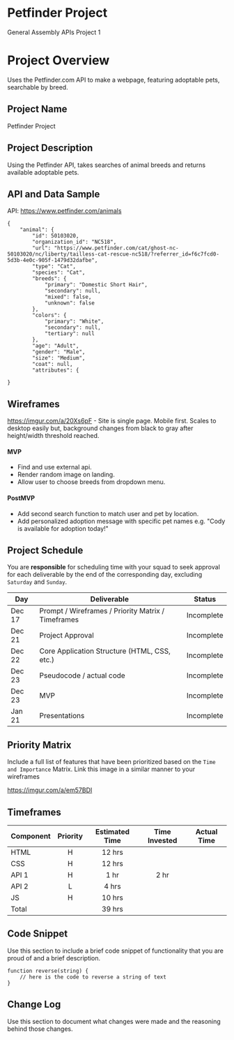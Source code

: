 # Petfinder Project

General Assembly APIs Project 1

# Project Overview

Uses the Petfinder.com API to make a webpage, featuring adoptable pets, searchable by breed.

## Project Name

Petfinder Project

## Project Description

Using the Petfinder API, takes searches of animal breeds and returns available adoptable pets.

## API and Data Sample

API: https://www.petfinder.com/animals

```
{
    "animal": {
        "id": 50103020,
        "organization_id": "NC518",
        "url": "https://www.petfinder.com/cat/ghost-nc-50103020/nc/liberty/tailless-cat-rescue-nc518/?referrer_id=f6c7fcd0-5d3b-4e0c-905f-1479d32dafbe",
        "type": "Cat",
        "species": "Cat",
        "breeds": {
            "primary": "Domestic Short Hair",
            "secondary": null,
            "mixed": false,
            "unknown": false
        },
        "colors": {
            "primary": "White",
            "secondary": null,
            "tertiary": null
        },
        "age": "Adult",
        "gender": "Male",
        "size": "Medium",
        "coat": null,
        "attributes": {

}
```

## Wireframes

https://imgur.com/a/20Xs6pF - Site is single page. Mobile first. Scales to desktop easily but, background changes from black to gray after height/width threshold reached.

#### MVP

- Find and use external api.
- Render random image on landing.
- Allow user to choose breeds from dropdown menu.

#### PostMVP

- Add second search function to match user and pet by location.
- Add personalized adoption message with specific pet names e.g. "Cody is available for adoption today!"

## Project Schedule

You are **responsible** for scheduling time with your squad to seek approval for each deliverable by the end of the corresponding day, excluding `Saturday` and `Sunday`.

| Day    | Deliverable                                        | Status     |
| ------ | -------------------------------------------------- | ---------- |
| Dec 17 | Prompt / Wireframes / Priority Matrix / Timeframes | Incomplete |
| Dec 21 | Project Approval                                   | Incomplete |
| Dec 22 | Core Application Structure (HTML, CSS, etc.)       | Incomplete |
| Dec 23 | Pseudocode / actual code                           | Incomplete |
| Dec 23 | MVP                                                | Incomplete |
| Jan 21 | Presentations                                      | Incomplete |

## Priority Matrix

Include a full list of features that have been prioritized based on the `Time and Importance` Matrix. Link this image in a similar manner to your wireframes

https://imgur.com/a/em57BDI

## Timeframes

| Component | Priority | Estimated Time | Time Invested | Actual Time |
| --------- | :------: | :------------: | :-----------: | :---------: |
| HTML      |    H     |     12 hrs     |               |             |
| CSS       |    H     |     12 hrs     |               |             |
| API 1     |    H     |      1 hr      |     2 hr      |             |
| API 2     |    L     |     4 hrs      |               |             |
| JS        |    H     |     10 hrs     |               |             |
| Total     |          |     39 hrs     |               |             |

## Code Snippet

Use this section to include a brief code snippet of functionality that you are proud of and a brief description.

```
function reverse(string) {
	// here is the code to reverse a string of text
}
```

## Change Log

Use this section to document what changes were made and the reasoning behind those changes.
